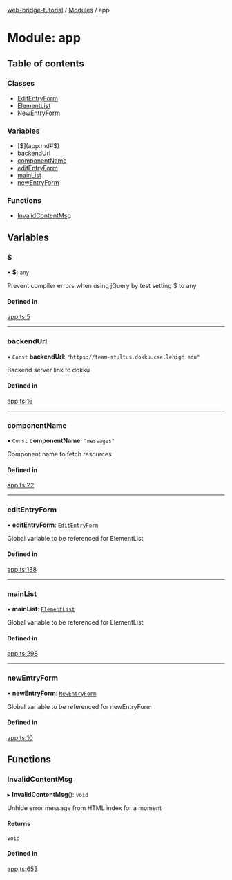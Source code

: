 [web-bridge-tutorial](../README.md) / [Modules](../modules.md) / app

# Module: app

## Table of contents

### Classes

- [EditEntryForm](../classes/app.EditEntryForm.md)
- [ElementList](../classes/app.ElementList.md)
- [NewEntryForm](../classes/app.NewEntryForm.md)

### Variables

- [$](app.md#$)
- [backendUrl](app.md#backendurl)
- [componentName](app.md#componentname)
- [editEntryForm](app.md#editentryform)
- [mainList](app.md#mainlist)
- [newEntryForm](app.md#newentryform)

### Functions

- [InvalidContentMsg](app.md#invalidcontentmsg)

## Variables

### $

• **$**: `any`

Prevent compiler errors when using jQuery by test
setting $ to any

#### Defined in

[app.ts:5](https://bitbucket.org/sml3/cse216_sp24_team_21/src/f28616e/web/app.ts#lines-5)

___

### backendUrl

• `Const` **backendUrl**: ``"https://team-stultus.dokku.cse.lehigh.edu"``

Backend server link to dokku

#### Defined in

[app.ts:16](https://bitbucket.org/sml3/cse216_sp24_team_21/src/f28616e/web/app.ts#lines-16)

___

### componentName

• `Const` **componentName**: ``"messages"``

Component name to fetch resources

#### Defined in

[app.ts:22](https://bitbucket.org/sml3/cse216_sp24_team_21/src/f28616e/web/app.ts#lines-22)

___

### editEntryForm

• **editEntryForm**: [`EditEntryForm`](../classes/app.EditEntryForm.md)

Global variable to be referenced for ElementList

#### Defined in

[app.ts:138](https://bitbucket.org/sml3/cse216_sp24_team_21/src/f28616e/web/app.ts#lines-138)

___

### mainList

• **mainList**: [`ElementList`](../classes/app.ElementList.md)

Global variable to be referenced for ElementList

#### Defined in

[app.ts:298](https://bitbucket.org/sml3/cse216_sp24_team_21/src/f28616e/web/app.ts#lines-298)

___

### newEntryForm

• **newEntryForm**: [`NewEntryForm`](../classes/app.NewEntryForm.md)

Global variable to be referenced for newEntryForm

#### Defined in

[app.ts:10](https://bitbucket.org/sml3/cse216_sp24_team_21/src/f28616e/web/app.ts#lines-10)

## Functions

### InvalidContentMsg

▸ **InvalidContentMsg**(): `void`

Unhide error message from HTML index for a moment

#### Returns

`void`

#### Defined in

[app.ts:653](https://bitbucket.org/sml3/cse216_sp24_team_21/src/f28616e/web/app.ts#lines-653)
